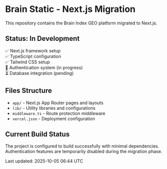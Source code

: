 # Brain Static - Next.js Migration

This repository contains the Brain Index GEO platform migrated to Next.js.

## Status: In Development

✅ Next.js framework setup  
✅ TypeScript configuration  
✅ Tailwind CSS setup  
🔄 Authentication system (in progress)  
⏳ Database integration (pending)  

## Files Structure

- `app/` - Next.js App Router pages and layouts
- `lib/` - Utility libraries and configurations
- `middleware.ts` - Route protection middleware
- `vercel.json` - Deployment configuration

## Current Build Status

The project is configured to build successfully with minimal dependencies.
Authentication features are temporarily disabled during the migration phase.

Last updated: 2025-10-05 06:44 UTC